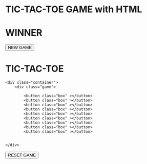 # TIC-TAC-TOE GAME with HTML
<!DOCTYPE html>
<html lang="en">
<head>
    <meta charset="UTF-8">
    <meta name="viewport" content="width=device-width>, initial-scale=1.0">
    <title> Tic-Tac-Toe </title>
    <link rel="stylesheet" href="style.css">
</head>
<body><main>
    <div class="msg-container hide">
    <h1 class="msg">WINNER</h1>
    <button id="new-btn">NEW GAME</button>
</div>
    <h1 class="gamename">TIC-TAC-TOE</h1>

    <div class="container">
        <div class="game">
           
            <button class="box" ></button>
            <button class="box" ></button>
            <button class="box" ></button>
            <button class="box" ></button>
            <button class="box" ></button>
            <button class="box" ></button>
            <button class="box" ></button>
            <button class="box" ></button>
            <button class="box" ></button>
            
    
    </div>
</div>
<button id="reset">RESET GAME</button> 
</main>
    <script src="script.js" ></script>
</body>
</html> 

